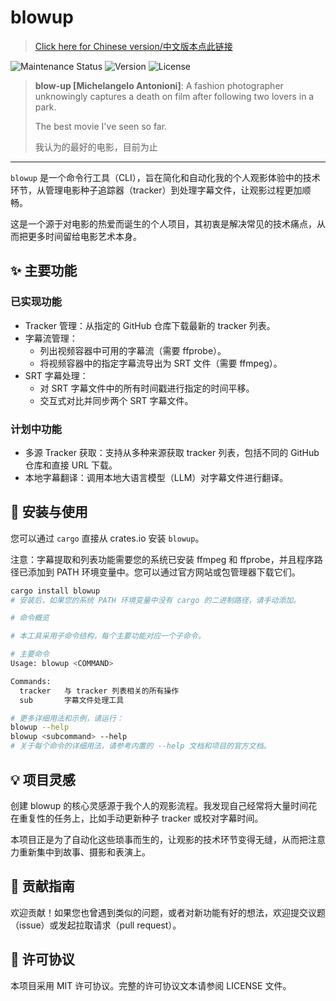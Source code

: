 # blowup

> [Click here for Chinese version/中文版本点此链接](./README_zh.md)

![Maintenance Status](https://img.shields.io/badge/Status-Active-yellow?style=for-the-badge&logo=movistar&logoSize=wider) ![Version](https://img.shields.io/badge/Version-0.1.1-red?style=for-the-badge&logoSize=wider) ![License](https://img.shields.io/badge/License-MIT-darkgreen?style=for-the-badge&logoSize=wider)

> **blow-up [Michelangelo Antonioni]**: A fashion photographer unknowingly captures a death on film after following two lovers in a park.
>
> The best movie I've seen so far.
>
> 我认为的最好的电影，目前为止

---

`blowup` 是一个命令行工具（CLI），旨在简化和自动化我的个人观影体验中的技术环节，从管理电影种子追踪器（tracker）到处理字幕文件，让观影过程更加顺畅。

这是一个源于对电影的热爱而诞生的个人项目，其初衷是解决常见的技术痛点，从而把更多时间留给电影艺术本身。

## ✨ 主要功能

### 已实现功能

* Tracker 管理：从指定的 GitHub 仓库下载最新的 tracker 列表。
* 字幕流管理：
  * 列出视频容器中可用的字幕流（需要 ffprobe）。
  * 将视频容器中的指定字幕流导出为 SRT 文件（需要 ffmpeg）。
* SRT 字幕处理：
  * 对 SRT 字幕文件中的所有时间戳进行指定的时间平移。
  * 交互式对比并同步两个 SRT 字幕文件。

### 计划中功能

* 多源 Tracker 获取：支持从多种来源获取 tracker 列表，包括不同的 GitHub 仓库和直接 URL 下载。
* 本地字幕翻译：调用本地大语言模型（LLM）对字幕文件进行翻译。

## 🚀 安装与使用

您可以通过 `cargo` 直接从 crates.io 安装 `blowup`。

注意：字幕提取和列表功能需要您的系统已安装 ffmpeg 和 ffprobe，并且程序路径已添加到 PATH 环境变量中。您可以通过官方网站或包管理器下载它们。

```bash
cargo install blowup
# 安装后，如果您的系统 PATH 环境变量中没有 cargo 的二进制路径，请手动添加。

# 命令概览

# 本工具采用子命令结构，每个主要功能对应一个子命令。

# 主要命令
Usage: blowup <COMMAND>

Commands:
  tracker   与 tracker 列表相关的所有操作
  sub       字幕文件处理工具

# 更多详细用法和示例，请运行：
blowup --help
blowup <subcommand> --help
# 关于每个命令的详细用法，请参考内置的 --help 文档和项目的官方文档。
```

## 💡 项目灵感
创建 blowup 的核心灵感源于我个人的观影流程。我发现自己经常将大量时间花在重复性的任务上，比如手动更新种子 tracker 或校对字幕时间。

本项目正是为了自动化这些琐事而生的，让观影的技术环节变得无缝，从而把注意力重新集中到故事、摄影和表演上。

## 🤝 贡献指南

欢迎贡献！如果您也曾遇到类似的问题，或者对新功能有好的想法，欢迎提交议题（issue）或发起拉取请求（pull request）。

## 📜 许可协议

本项目采用 MIT 许可协议。完整的许可协议文本请参阅 LICENSE 文件。
